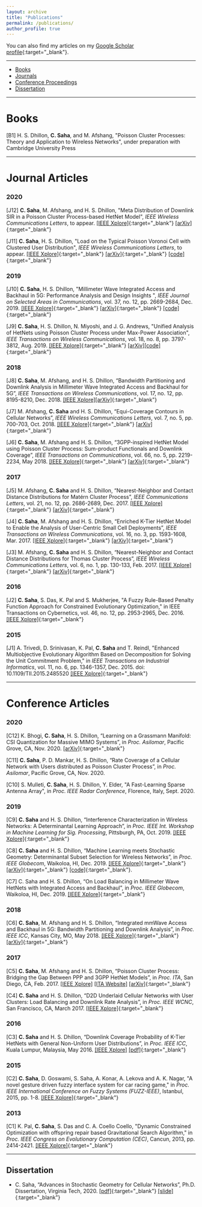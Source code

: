 ```yaml
---
layout: archive
title: "Publications"
permalink: /publications/
author_profile: true
---
```



  You can also find my articles on my [Google Scholar profile](https://scholar.google.com/citations?hl=en&user=WDy6l08AAAAJ&view_op=list_works&sortby=pubdate){:target="_blank"}.

---
<div class="navbar">
    <div class="navbar-inner">
        <ul class="nav">
            <li><a href="#book">Books</a></li>
            <li><a href="#journal">Journals</a></li>
            <li><a href="#conf">Conference Proceedings</a></li>
            <li><a href="#dis">Dissertation</a></li>
       </ul>
    </div>
</div>

---
# <a name = "book"></a> Books

[B1] H. S. Dhillon, **C. Saha**, and M. Afshang, "Poisson Cluster Processes: Theory and Application to Wireless Networks", under preparation with Cambridge University Press

---

# <a name="journal"></a>Journal Articles


### 2020

[J12] **C. Saha**, M. Afshang, and H. S. Dhillon, "Meta Distribution of Downlink SIR in a Poisson Cluster Process-based HetNet Model", *IEEE Wireless Communications Letters*, to appear. [[IEEE Xplore]](https://ieeexplore.ieee.org/document/9165207){:target="_blank"} [[arXiv]](https://arxiv.org/pdf/2007.05997.pdf){:target="_blank"}

[J11] **C. Saha**, H. S. Dhillon, "Load on the Typical Poisson Voronoi Cell with
Clustered User Distribution", *IEEE Wireless Communications Letters*, to appear. [[IEEE Xplore]](https://ieeexplore.ieee.org/document/9079449){:target="_blank"}  [[arXiv]](https://arxiv.org/abs/2004.10053){:target="_blank"} [[code]](https://github.com/stochastic-geometry/LoadDistributionPCP){:target="_blank"} 

### 2019

[J10] **C. Saha**, H. S. Dhillon, "Millimeter Wave Integrated Access and Backhaul in 5G: Performance Analysis and Design Insights
", *IEEE Journal on Selected Areas in Communications*,  vol. 37, no. 12, pp. 2669-2684, Dec. 2019. [[IEEE Xplore]](https://doi.org/10.1109/JSAC.2019.2947997){:target="_blank"} [[arXiv]](https://arxiv.org/abs/1902.06300){:target="_blank"} [[code]](https://github.com/stochastic-geometry/Load-balancing-5G-mmwave){:target="_blank"}


[J9] **C. Saha**, H. S. Dhillon, N. Miyoshi, and J. G. Andrews, 
"Unified Analysis of HetNets using Poisson Cluster Process under Max-Power Association", *IEEE Transactions on Wireless Communications*,   vol. 18, no. 8, pp. 3797-3812, Aug. 2019.  [[IEEE Xplore]](https://doi.org/10.1109/TWC.2019.2917904){:target="_blank"} 
[[arXiv]](https://arxiv.org/abs/1812.01830)[[code]](https://github.com/stochastic-geometry/PCP-HetNet-Max-Power-Association){:target="_blank"}




### 2018

[J8] **C. Saha**, M. Afshang, and H. S. Dhillon, “Bandwidth Partitioning and Downlink Analysis in Millimeter Wave Integrated Access and Backhaul for 5G”, *IEEE Transactions on Wireless Communications*, vol. 17, no. 12, pp. 8195-8210, Dec. 2018. [[IEEE Xplore]](https://doi.org/10.1109/TWC.2018.2874655)[[arXiv]](https://arxiv.org/abs/1802.08776){:target="_blank"}

[J7] M. Afshang, **C. Saha** and H. S. Dhillon, “Equi-Coverage Contours in Cellular Networks”, *IEEE Wireless Communications Letters*, vol. 7, no. 5, pp. 700-703, Oct. 2018. [[IEEE Xplore]](https://doi.org/10.1109/LWC.2018.2812174){:target="_blank"} [[arXiv]](https://arxiv.org/abs/1802.10552){:target="_blank"}

[J6] **C. Saha**, M. Afshang and H. S. Dhillon, “3GPP-inspired HetNet Model using Poisson Cluster Process: Sum-product Functionals and Downlink Coverage”, *IEEE Transactions on Communications*, vol. 66, no. 5, pp. 2219-2234, May 2018. [[IEEE Xplore]](https://doi.org/10.1109/TCOMM.2017.2782741){:target="_blank"} [[arXiv]](https://arxiv.org/abs/1705.01699){:target="_blank"}


### 2017

[J5] M. Afshang, **C. Saha** and H. S. Dhillon, “Nearest-Neighbor and Contact Distance Distributions for Matérn Cluster Process”, *IEEE Communications Letters*, vol. 21, no. 12, pp. 2686-2689, Dec. 2017. [[IEEE Xplore]](https://doi.org/10.1109/LCOMM.2017.2747510){:target="_blank"} [[arXiv]](https://arxiv.org/abs/1708.08438){:target="_blank"}

[J4] **C. Saha**, M. Afshang and H. S. Dhillon, “Enriched K-Tier HetNet Model to Enable the Analysis of User-Centric Small Cell Deployments”, *IEEE Transactions on Wireless Communications*, vol. 16, no. 3, pp. 1593-1608, Mar. 2017. [[IEEE Xplore]](https://doi.org/10.1109/TWC.2017.2649495){:target="_blank"} [[arXiv]](https://arxiv.org/abs/1609.08137){:target="_blank"}

[J3] M. Afshang, **C. Saha** and H. S. Dhillon, “Nearest-Neighbor and Contact Distance Distributions for Thomas Cluster Process”, *IEEE Wireless Communications Letters*, vol. 6, no. 1, pp. 130-133, Feb. 2017. [[IEEE Xplore]](https://doi.org/10.1109/LWC.2016.2641935){:target="_blank"} [[arXiv]](https://arxiv.org/abs/1609.08137){:target="_blank"}

### 2016

[J2] **C. Saha**, S. Das, K. Pal and S. Mukherjee, "A Fuzzy Rule-Based Penalty Function Approach for Constrained Evolutionary Optimization," in IEEE Transactions on Cybernetics, vol. 46, no. 12, pp. 2953-2965, Dec. 2016. [[IEEE Xplore]](https://ieeexplore.ieee.org/document/6918436){:target="_blank"}

### 2015

[J1] A. Trivedi, D. Srinivasan, K. Pal, **C. Saha** and T. Reindl, "Enhanced Multiobjective Evolutionary Algorithm Based on Decomposition for Solving the Unit Commitment Problem," in *IEEE Transactions on Industrial Informatics*, vol. 11, no. 6, pp. 1346-1357, Dec. 2015.
doi: 10.1109/TII.2015.2485520 [[IEEE Xplore]](https://ieeexplore.ieee.org/document/7286807){:target="_blank"}

---

# <a name="conf"></a>Conference Articles

### 2020

[C12] K. Bhogi, **C. Saha**, H. S. Dhillon, “Learning on a Grassmann Manifold: CSI Quantization for Massive MIMO Systems”, in *Proc. Asilomar*, Pacific Grove, CA, Nov. 2020. [[arXiv]](https://arxiv.org/abs/2005.08413){:target="_blank"}

[C11] **C. Saha**, P. D. Mankar, H. S. Dhillon, “Rate Coverage of a Cellular Network with Users distributed as Poisson Cluster Process”, in *Proc. Asilomar*, Pacific Grove, CA, Nov. 2020.

[C10] S. Mulleti, **C. Saha**, H. S. Dhillon, Y. Elder, "A Fast-Learning Sparse Antenna Array",  in *Proc. IEEE Radar Conference*, Florence, Italy, Sept. 2020.
### 2019

[C9] **C. Saha** and H. S. Dhillon, “Interference Characterization in Wireless Networks: A Determinantal Learning Approach”, in *Proc. IEEE Int. Workshop in Machine Learning for Sig. Processing*, Pittsburgh, PA, Oct. 2019. [[IEEE Xplore]](https://ieeexplore.ieee.org/document/8918912){:target="_blank"}

[C8] **C. Saha** and H. S. Dhillon, “Machine Learning meets Stochastic Geometry: Determinantal Subset Selection for Wireless Networks”,  in *Proc. IEEE Globecom*, Waikoloa, HI, Dec. 2019. [[IEEE Xplore]](https://ieeexplore.ieee.org/document/9013889){:target="_blank"}  [[arXiv]](https://arxiv.org/abs/1905.00504){:target="_blank"} [[code]](https://github.com/stochastic-geometry/DPPL){:target="_blank"}.

[C7] C. Saha and H. S. Dhillon, “On Load Balancing in Millimeter Wave HetNets with Integrated Access and Backhaul”,  in *Proc. IEEE Globecom*, Waikoloa, HI, Dec. 2019. [[IEEE Xplore]](https://ieeexplore.ieee.org/document/9013537){:target="_blank"}

### 2018

[C6] **C. Saha**, M. Afshang and H. S. Dhillon, “Integrated mmWave Access and Backhaul in 5G: Bandwidth Partitioning and Downlink Analysis”, in *Proc. IEEE ICC*, Kansas City, MO, May 2018. [[IEEE Xplore]](https://doi.org/10.1109/ICC.2018.8422149){:target="_blank"} [[arXiv]](https://arxiv.org/abs/1710.06255){:target="_blank"}

### 2017

[C5] **C. Saha**, M. Afshang and H. S. Dhillon, “Poisson Cluster Process: Bridging the Gap Between PPP and 3GPP HetNet Models”, in *Proc. ITA*, San Diego, CA, Feb. 2017. [[IEEE Xplore]](https://doi.org/10.1109/ITA.2017.8023448) [[ITA Website]](http://ita.ucsd.edu/workshop/17/files/paper/paper_3135.pdf) [[arXiv]](https://arxiv.org/abs/1702.05706){:target="_blank"}


[C4] **C. Saha** and H. S. Dhillon, “D2D Underlaid Cellular Networks with User Clusters: Load Balancing and Downlink Rate Analysis”, in *Proc. IEEE WCNC*, San Francisco, CA, March 2017. [[IEEE Xplore]](https://doi.org/10.1109/WCNC.2017.7925781){:target="_blank"}

### 2016

[C3] **C. Saha** and H. S. Dhillon, “Downlink Coverage Probability of K-Tier HetNets with General Non-Uniform User Distributions”, in *Proc. IEEE ICC*, Kuala Lumpur, Malaysia, May 2016. [[IEEE Xplore]](http://dx.doi.org/10.1109/ICC.2016.7511509) [[pdf]](https://www.dhillon.ece.vt.edu/Downloads/SahDhi_ICC2016.pdf){:target="_blank"}

### 2015

[C2] **C. Saha**, D. Goswami, S. Saha, A. Konar, A. Lekova and A. K. Nagar, "A novel gesture driven fuzzy interface system for car racing game," in *Proc. IEEE International Conference on Fuzzy Systems (FUZZ-IEEE)*, Istanbul, 2015, pp. 1-8. [[IEEE Xplore]](https://ieeexplore.ieee.org/abstract/document/7337954){:target="_blank"}

### 2013

[C1] K. Pal, **C. Saha**, S. Das and C. A. Coello Coello, "Dynamic Constrained Optimization with offspring repair based Gravitational Search Algorithm," in *Proc. IEEE Congress on Evolutionary Computation (CEC)*, Cancun, 2013, pp. 2414-2421. [[IEEE Xplore]](https://ieeexplore.ieee.org/document/6557858){:target="_blank"}

---
## <a name="dis"></a>Dissertation

- C. Saha, “Advances in Stochastic Geometry for Cellular Networks”, Ph.D. Dissertation, Virginia Tech, 2020. [[pdf]](../files/Saha_C_D_2020.pdf){:target="_blank"} [[slide]](../files/slide_defense.pdf){:target="_blank"}




